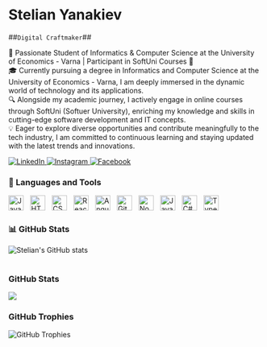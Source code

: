 # Stelian Yanakiev

##`Digital Craftmaker`##

🚀 Passionate Student of Informatics & Computer Science at the University of Economics - Varna | Participant in SoftUni Courses 🌟</br>
🎓 Currently pursuing a degree in Informatics and Computer Science at the University of Economics - Varna, I am deeply immersed in the dynamic world of technology and its applications.</br>
🔍 Alongside my academic journey, I actively engage in online courses through SoftUni (Softuer University), enriching my knowledge and skills in cutting-edge software development and IT concepts.</br>
💡 Eager to explore diverse opportunities and contribute meaningfully to the tech industry, I am committed to continuous learning and staying updated with the latest trends and innovations.</br>

<p align="left">
   <a href="https://www.linkedin.com/in/stelian-yanakiev-6ba057168/" target="_blank">
      <img alt="LinkedIn" title="Connect on LinkedIn" src="https://img.shields.io/badge/LinkedIn-Connect-blue?style=for-the-badge&logo=linkedin&logoColor=white&labelColor=0A66C2"/>
   </a>
   <a href="https://www.instagram.com/stelian_yanakiev/" target="_blank">
      <img alt="Instagram" title="Follow on Instagram" src="https://img.shields.io/badge/Instagram-Follow-DD2A7B?style=for-the-badge&logo=instagram&logoColor=white&labelColor=C13584"/>
   </a>
   <a href="https://www.facebook.com/stelian.yanakiev" target="_blank">
      <img alt="Facebook" title="Follow on Facebook" src="https://img.shields.io/badge/Facebook-Follow-1877F2?style=for-the-badge&logo=facebook&logoColor=white&labelColor=4267B2"/>
   </a>
</p>

### 🧰 Languages and Tools

<img align="left" alt="JavaScript" width="30px" style="padding-right:10px;" src="https://cdn.jsdelivr.net/gh/devicons/devicon/icons/javascript/javascript-plain.svg" />
<img align="left" alt="HTML" width="30px" style="padding-right:10px;" src="https://cdn.jsdelivr.net/gh/devicons/devicon/icons/html5/html5-plain.svg" />
<img align="left" alt="CSS" width="30px" style="padding-right:10px;" src="https://cdn.jsdelivr.net/gh/devicons/devicon/icons/css3/css3-plain.svg" />
<img align="left" alt="React" width="30px" style="padding-right:10px;" src="https://cdn.jsdelivr.net/gh/devicons/devicon/icons/react/react-original.svg" />
<img align="left" alt="Angular" width="30px" style="padding-right:10px;" src="https://cdn.jsdelivr.net/gh/devicons/devicon/icons/angularjs/angularjs-plain.svg" />
<img align="left" alt="GitHub" width="30px" style="padding-right:10px;" src="https://cdn.jsdelivr.net/gh/devicons/devicon/icons/github/github-original.svg" />
<img align="left" alt="NodeJS" width="30px" style="padding-right:10px;" src="https://cdn.jsdelivr.net/gh/devicons/devicon/icons/nodejs/nodejs-original.svg" />
<img align="left" alt="Java" width="30px" style="padding-right:10px;" src="https://cdn.jsdelivr.net/gh/devicons/devicon/icons/java/java-original.svg" />
<img align="left" alt="C#" width="30px" style="padding-right:10px;" src="https://cdn.jsdelivr.net/gh/devicons/devicon/icons/csharp/csharp-original.svg" />
<img align="left" alt="TypeScript" width="30px" style="padding-right:10px;" src="https://cdn.jsdelivr.net/gh/devicons/devicon/icons/typescript/typescript-plain.svg" />
<br />

#

### 📊 GitHub Stats

![Stelian's GitHub stats](https://github-readme-stats.vercel.app/api?username=StelianY11&show_icons=true&theme=vision-friendly-dark)

<!-- ![GitHub Streak](https://streak-stats.demolab.com?user=ForrestKnight&theme=gruvbox&border_radius=4.5) -->

#
### GitHub Stats

<img align="center" src="https://github-readme-stats.vercel.app/api/top-langs/?username=StelianY11&layout=compact&hide_border=true" />

### GitHub Trophies

<img align="center" src="https://github-profile-trophy.vercel.app/?username=StelianY11=-C,-B" alt="GitHub Trophies" />
